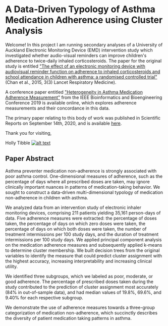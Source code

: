 <!-- Grab your social icons from https://github.com/carlsednaoui/gitsocial -->

# A Data-Driven Typology of Asthma Medication Adherence using Cluster Analysis

Welcome!  In this project I am running secondary analyses of a University of Auckland Electronic Monitoring Device (EMD) 
intervention study which investigated whether audio-visual reminders can improve children's adherence to twice-daily inhaled corticosteroids.  The paper for the original study is entitled ["The effect of an electronic monitoring device with audiovisual reminder function on adherence to inhaled corticosteroids and school attendance in children with asthma: a randomised controlled trial"](https://www.ncbi.nlm.nih.gov/pubmed/25617215) (Chan et al., 2015, 3(3) Lancet Respiratory Medicine).

A conference paper entitled ["Heterogeneity in Asthma Medication Adherence Measurement"](https://ieeexplore.ieee.org/stamp/stamp.jsp?arnumber=8941639) from the IEEE Bioinformatics and Bioengineering Conference 2019 is available online, which explores adherence measurements and their concordance in this data.  

The primary paper relating to this body of work was published in Scientific Reports on September 14th, 2020, and is available [here](https://www.nature.com/articles/s41598-020-72060-0).

Thank you for visiting,

Holly Tibble [![alt text][1.2]][1]



## Paper Abstract
Asthma preventer medication non-adherence is strongly associated with poor asthma control. One-dimensional measures of adherence, such as the percentage of days where all prescribed doses are taken, may ignore clinically important nuances in patterns of medication-taking behavior. We sought to construct a data-driven multi-dimensional typology of medication non-adherence in children with asthma.  

We analyzed data from an intervention study of electronic inhaler monitoring devices, comprising 211 patients yielding 35,161 person-days of data.  Five adherence measures were extracted: the percentage of doses taken, the percentage of days on which zero doses were taken, the percentage of days on which both doses were taken, the number of treatment intermissions per 100 study days, and the duration of treatment intermissions per 100 study days. We applied   principal component analysis on the medication adherence measures and subsequently applied k-means to determine cluster membership.  We built decision trees from the original variables to identify the measure that could predict cluster assignment with the highest accuracy, increasing interpretability and increasing clinical utility.

We identified three subgroups, which we labeled as poor, moderate, or good adherence.  The percentage of prescribed doses taken during the study contributed to the prediction of cluster assignment most accurately (84% in out-of-sample data), and had median values of 19.8%, 69.6%, and 9.40% for each respective subgroup.  

We demonstrate the use of adherence measures towards a three-group categorization of medication non-adherence, which succinctly describes the diversity of patient medication taking patterns in asthma.  



[1]: https://twitter.com/HollyTibble
[1.2]: http://i.imgur.com/wWzX9uB.png

